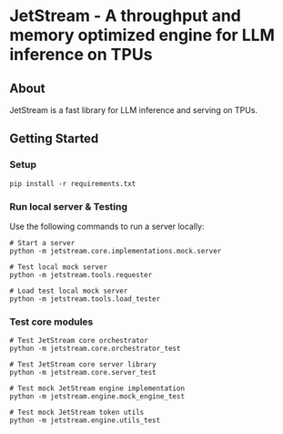 # JetStream - A throughput and memory optimized engine for LLM inference on TPUs

## About

JetStream is a fast library for LLM inference and serving on TPUs.

## Getting Started

### Setup
```
pip install -r requirements.txt
```

### Run local server & Testing

Use the following commands to run a server locally:
```
# Start a server
python -m jetstream.core.implementations.mock.server

# Test local mock server
python -m jetstream.tools.requester

# Load test local mock server
python -m jetstream.tools.load_tester

```

### Test core modules
```
# Test JetStream core orchestrator
python -m jetstream.core.orchestrator_test

# Test JetStream core server library
python -m jetstream.core.server_test

# Test mock JetStream engine implementation
python -m jetstream.engine.mock_engine_test

# Test mock JetStream token utils
python -m jetstream.engine.utils_test

```
